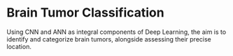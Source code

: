 # Brain Tumor Classification
Using CNN and ANN as integral components of Deep Learning, the aim is to identify and categorize brain tumors, alongside assessing their precise location.
